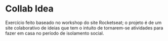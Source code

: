 # Collab Idea
 Exercício feito baseado no workshop do site Rocketseat; o projeto é de um site colaborativo de ideias que tem o intuito de tornarem-se atividades para fazer em casa no período de isolamento social.

